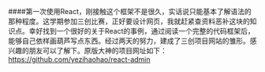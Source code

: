 ####第一次使用React，刚接触这个框架不是很久，实话说只能基本了解语法的那种程度。这学期参加三创比赛，正好要设计网页，我就赶紧查资料恶补这块的知识点。幸好找到一个很好的关于React的事例，通过阅读一个完整的代码框架后，能够自己依样画葫芦写点东西。经过两天的努力，建成了三创项目网站的雏形。感兴趣的朋友可以了解下。原版大神的项目网址如下：https://github.com/yezihaohao/react-admin